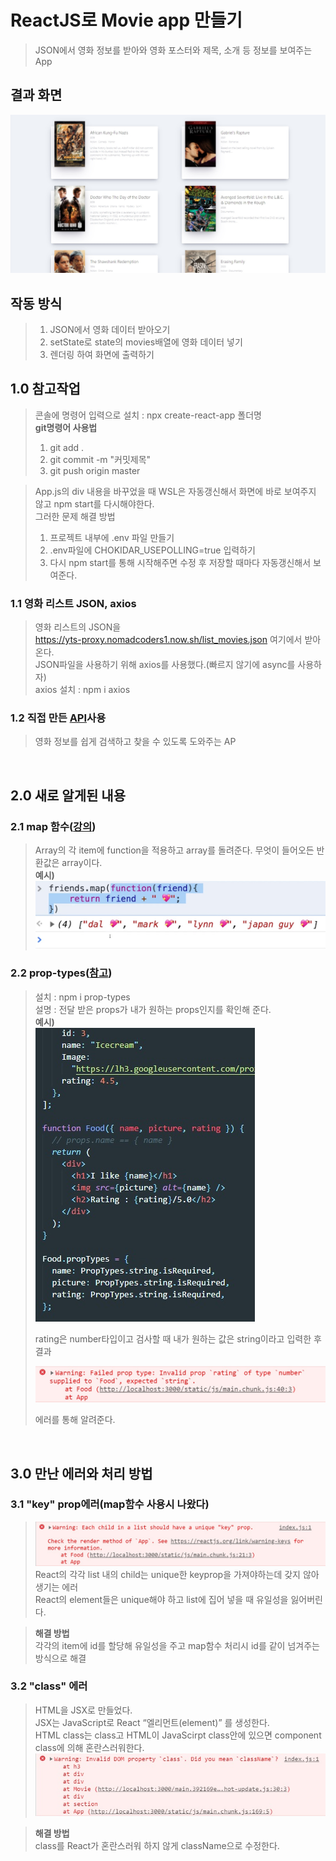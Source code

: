 # ReactJS로 Movie app 만들기
> JSON에서 영화 정보를 받아와 영화 포스터와 제목, 소개 등 정보를 보여주는 App  

## 결과 화면
![img](./images/run.jpg)

## 작동 방식
> 1. JSON에서 영화 데이터 받아오기
> 2. setState로 state의 movies배열에 영화 데이터 넣기
> 3. 렌더링 하여 화면에 출력하기

## 1.0 참고작업
> 콘솔에 명령어 입력으로 설치 : npx create-react-app 폴더명  
> **git명령어 사용법**
>
> 1. git add .
> 2. git commit -m "커밋제목"
> 3. git push origin master

> App.js의 div 내용을 바꾸었을 때 WSL은 자동갱신해서 화면에 바로 보여주지 않고 npm start를 다시해야한다.  
> 그러한 문제 해결 방법
>
> 1. 프로젝트 내부에 .env 파일 만들기
> 2. .env파일에 CHOKIDAR_USEPOLLING=true 입력하기
> 3. 다시 npm start를 통해 시작해주면 수정 후 저장할 때마다 자동갱신해서 보여준다.

### 1.1 영화 리스트 JSON, axios
> 영화 리스트의 JSON을  
> https://yts-proxy.nomadcoders1.now.sh/list_movies.json 여기에서 받아온다.  
> JSON파일을 사용하기 위해 axios를 사용했다.(빠르지 않기에 async를 사용하자)  
> axios 설치 : npm i axios

### 1.2 직접 만든 [API](https://github.com/Juferis/for-practice/tree/master/movieql)사용
> 영화 정보를 쉽게 검색하고 찾을 수 있도록 도와주는 AP
<br>

## 2.0 새로 알게된 내용
### 2.1 map 함수([강의](https://nomadcoders.co/react-fundamentals/lectures/1549))

> Array의 각 item에 function을 적용하고 array를 돌려준다.
> 무엇이 들어오든 반환값은 array이다.  
> **예시)**  
> ![img](./images/01_map.jpg)

### 2.2 prop-types([참고](https://ko.reactjs.org/docs/typechecking-with-proptypes.html))
> 설치 : npm i prop-types  
> 설명 : 전달 받은 props가 내가 원하는 props인지를 확인해 준다.  
> **예시)**  
> ![img](./images/propTypes01.jpg)
>
> rating은 number타입이고 검사할 때 내가 원하는 값은 string이라고 입력한 후 결과
>
> ![img](./images/propTypes02.jpg)
>
> 에러를 통해 알려준다.

<br>

## 3.0 만난 에러와 처리 방법
### 3.1 "key" prop에러(map함수 사용시 나왔다)
> ![img](./images/error_01.jpg)  
> React의 각각 list 내의 child는 unique한 keyprop을 가져야하는데 갖지 않아 생기는 에러  
> React의 element들은 unique해야 하고 list에 집어 넣을 때 유일성을 잃어버린다.

> **해결 방법**  
> 각각의 item에 id를 할당해 유일성을 주고 map함수 처리시 id를 같이 넘겨주는 방식으로 해결

### 3.2 "class" 에러
> HTML을 JSX로 만들었다.  
> JSX는 JavaScript로 React “엘리먼트(element)” 를 생성한다.  
> HTML class는 class고 HTML이 JavaScirpt class안에 있으면 component class에 의해 혼란스러워한다.  
> ![img](./images/error_02.jpg)

> **해결 방법**  
> class를 React가 혼란스러워 하지 않게 className으로 수정한다.
